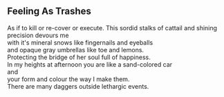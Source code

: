 Feeling As Trashes
------------------
As if to kill or re-cover or execute. This sordid stalks of cattail and shining precision devours me  
with it's mineral snows like fingernails and eyeballs  
and opaque gray umbrellas like toe and lemons.  
Protecting the bridge of her soul full of happiness.  
In my heights at afternoon you are like a sand-colored car  
and  
your form and colour the way I make them.  
There are many daggers outside lethargic events.  
